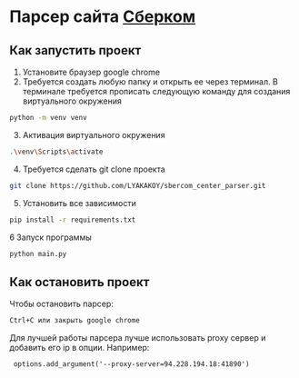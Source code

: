 # Парсер сайта [Сберком](http://www.cikrf.ru/)


## Как запустить проект
1. Установите браузер google chrome
2. Требуется создать любую папку и открыть ее через терминал.
В терминале требуется прописать следующую команду для создания виртуального окружения
```bash
python -m venv venv
```
3. Активация виртуального окружения
```bash
.\venv\Scripts\activate
```
4. Требуется сделать git clone проекта
```bash
git clone https://github.com/LYAKAKOY/sbercom_center_parser.git
```
5. Установить все зависимости
```bash
pip install -r requirements.txt
```
6 Запуск программы
```bash
python main.py
```
## Как остановить проект
Чтобы остановить парсер:
```bash
Ctrl+C или закрыть google chrome
```
Для лучшей работы парсера лучше использовать proxy сервер и добавить его ip
в опции. Например:
```
 options.add_argument('--proxy-server=94.228.194.18:41890')
```
